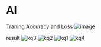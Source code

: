 # AI
Traning Accuracy and Loss
![image](https://github.com/nnnguyen1604/AI/assets/124754446/d55c68de-e47c-4d7e-8303-15259f4fe6b7)

result 
![kq3](https://github.com/nnnguyen1604/AI/assets/124754446/88793d88-11fc-47e5-8213-2bd762c5f2f7)
![kq2](https://github.com/nnnguyen1604/AI/assets/124754446/723b89a7-c654-4ba9-b82d-0b9f256ca787)
![kq1](https://github.com/nnnguyen1604/AI/assets/124754446/2920f090-5532-42f3-a596-b0c8ff2206f4)
![kq4](https://github.com/nnnguyen1604/AI/assets/124754446/b374f68f-08c0-4d77-bd5a-2ac3d096f7cd)
